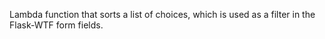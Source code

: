 Lambda function that sorts a list of choices, which is used as a filter in the Flask-WTF form fields.
